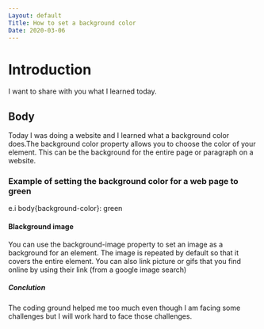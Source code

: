 ```yaml
---
Layout: default
Title: How to set a background color
Date: 2020-03-06
---
```



# Introduction
I want to share with you what I learned today.
## Body
Today I was doing a website and I learned what a background color does.The background color property allows you to choose the color of your element.
This can be the background for the entire page or paragraph on a website.
### Example of setting the background color for a web page to green
e.i body{background-color}: green
#### Blackground image
You can use the background-image property to set an image as a background for an element.
The image is repeated by default so that it covers the entire element.
You can also link picture or gifs that you find online by using their link (from a google image search)
##### Conclution
The coding ground helped me too much even though I am facing some challenges but I will work hard to face those challenges.

